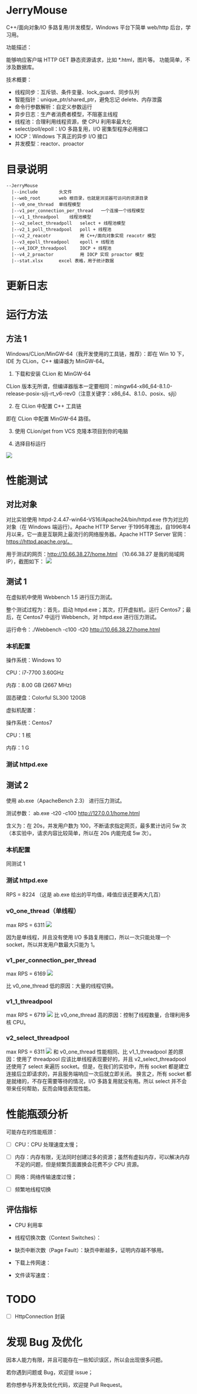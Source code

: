 # JerryMouse

C++/面向对象/IO 多路复用/并发模型，Windows 平台下简单 web/http 后台，学习用。

功能描述：

能够响应客户端 HTTP GET 静态资源请求，比如 *.html，图片等。
功能简单，不涉及数据库。

技术概要：

- 线程同步：互斥锁、条件变量、lock_guard、同步队列
- 智能指针：unique_ptr/shared_ptr，避免忘记 delete、内存泄露
- 命令行参数解析：自定义参数运行
- 异步日志：生产者消费者模型，不阻塞主线程
- 线程池：合理利用线程资源，使 CPU 利用率最大化
- select/poll/epoll：I/O 多路复用，I/O 密集型程序必用接口
- IOCP：Windows 下真正的异步 I/O 接口
- 并发模型：reactor、proactor


# 目录说明
```
--JerryMouse
  |--include        头文件
  |--web_root       web 根目录，也就是浏览器可访问的资源目录
  |--v0_one_thread  单线程模型
  |--v1_per_connection_per_thread   一个连接一个线程模型
  |--v1_1_threadpool    线程池模型
  |--v2_select_threadpoll   select + 线程池模型
  |--v2_1_poll_threadpool   poll + 线程池
  |--v2_2_reacotr           用 C++/面向对象实现 reacotr 模型
  |--v3_epoll_threadpool    epoll + 线程池
  |--v4_IOCP_threadpool     IOCP + 线程池
  |--v4_2_proactor          用 IOCP 实现 proactor 模型
  |--stat.xlsx      excel 表格，用于统计数据
```

# 更新日志


# 运行方法
## 方法 1
Windows/CLion/MinGW-64（我开发使用的工具链，推荐）：即在 Win 10 下，IDE 为 CLion，C++ 编译器为 MinGW-64。

1. 下载和安装 CLion 和 MinGW-64

CLion 版本无所谓，但编译器版本一定要相同：mingw64-x86_64-8.1.0-release-posix-sjlj-rt_v6-rev0（注意关键字：x86_64、8.1.0、posix、sjlj）

2. 在 CLion 中配置 C++ 工具链 
   
即在 CLion 中配置 MinGW-64 路径。

3. 使用 CLion/get from VCS 克隆本项目到你的电脑

4. 选择目标运行

![](https://github.com/jelly-lemon/JerryMouse/blob/master/img/select_target_to_run.png?raw=true)


# 性能测试
## 对比对象
对比实验使用 httpd-2.4.47-win64-VS16/Apache24/bin/httpd.exe 作为对比的对象（在 Windows 端运行）。Apache HTTP Server 于1995年推出，自1996年4月以来，它一直是互联网上最流行的网络服务器。Apache HTTP Server 官网：https://httpd.apache.org/。

用于测试的网页：http://10.66.38.27/home.html （10.66.38.27 是我的局域网 IP），截图如下：
![](https://github.com/jelly-lemon/JerryMouse/blob/master/img/test_page.png?raw=true)

## 测试 1
在虚拟机中使用 Webbench 1.5 进行压力测试。

整个测试过程为：首先，启动 httpd.exe；其次，打开虚拟机，运行 Centos7；最后，在 Centos7 中运行 Webbench，对 httpd.exe 进行压力测试。

运行命令：./Webbench -c100 -t20 http://10.66.38.27/home.html

### 本机配置

操作系统：Windows 10

CPU：i7-7700 3.60GHz

内存：8.00 GB (2667 MHz)

固态硬盘：Colorful SL300 120GB

虚拟机配置：

操作系统：Centos7

CPU：1 核

内存：1 G

### 测试 httpd.exe



## 测试 2
使用 ab.exe（ApacheBench 2.3） 进行压力测试。

测试参数：
ab.exe -t20 -c100 http://127.0.0.1/home.html

含义为：在 20s，并发用户数为 100，不断请求指定网页，最多累计访问 5w 次（本实验中，请求内容比较简单，所以在 20s 内能完成 5w 次）。

### 本机配置
同测试 1

### 测试 httpd.exe
RPS = 8224 （这是 ab.exe 给出的平均值，峰值应该还要再大几百）


### v0_one_thread（单线程）
max RPS = 6311
![](https://github.com/jelly-lemon/JerryMouse/blob/master/img/ab_v0.png?raw=true)

因为是单线程，并且没有使用 I/O 多路复用接口，所以一次只能处理一个 socket，所以并发用户数最大只能为 1。

### v1_per_connection_per_thread
max RPS = 6169 
![](https://github.com/jelly-lemon/JerryMouse/blob/master/img/ab_v1.png?raw=true)

比 v0_one_thread 低的原因：大量的线程切换。

### v1_1_threadpool
max RPS = 6719
![](https://github.com/jelly-lemon/JerryMouse/blob/master/img/ab_v1_1_threadpool.png?raw=true)
比 v0_one_thread 高的原因：控制了线程数量，合理利用多核 CPU。

### v2_select_threadpool
max RPS = 6311
![](https://github.com/jelly-lemon/JerryMouse/blob/master/img/ab_v2_select.png?raw=true)
和 v0_one_thread 性能相同、比 v1_1_threadpool 差的原因：使用了 threadpool 应该比单线程表现要好的，并且 v2_select_threadpool 
还使用了 select 来遍历 socket。但是，在我们的实验中，所有 socket 都是建立连接后立即请求的，并且服务端响应一次后就立即关闭。
换言之，所有 socket 都是就绪的，不存在需要等待的情况，I/O 多路复用就没有用。所以 select 并不会带来任何帮助，反而会降低表现性能。


# 性能瓶颈分析
可能存在的性能瓶颈：

- [ ] CPU：CPU 处理速度太慢；

- [ ] 内存：内存有限，无法同时创建过多的资源；虽然有虚拟内存，可以解决内存不足的问题，但是频繁页面置换会花费不少 CPU 资源。

- [ ] 网络：网络传输速度过慢；

- [ ] 频繁地线程切换

## 评估指标
- CPU 利用率

- 线程切换次数（Context Switches）：

- 缺页中断次数（Page Fault）：缺页中断越多，证明内存越不够用。

- 下载上传网速：

- 文件读写速度：

# TODO
- [ ] HttpConnection 封装



# 发现 Bug 及优化

因本人能力有限，并且可能存在一些知识误区，所以会出现很多问题。

若你遇到问题或 Bug，欢迎提 issue；

若你想参与开发及优化代码，欢迎提 Pull Request。
